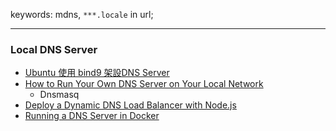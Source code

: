 keywords: mdns, `***.locale` in url;

---
### Local DNS Server
* [Ubuntu 使用 bind9 架設DNS Server](https://eric0806.blogspot.com/2014/06/ubuntu-bind9-dns-server.html)
* [How to Run Your Own DNS Server on Your Local Network](https://www.cloudsavvyit.com/14816/how-to-run-your-own-dns-server-on-your-local-network/)
  * Dnsmasq
* [Deploy a Dynamic DNS Load Balancer with Node.js](https://eladnava.com/deploy-a-dynamic-dns-service-on-node-js/)
* [Running a DNS Server in Docker](https://medium.com/nagoya-foundation/running-a-dns-server-in-docker-61cc2003e899)